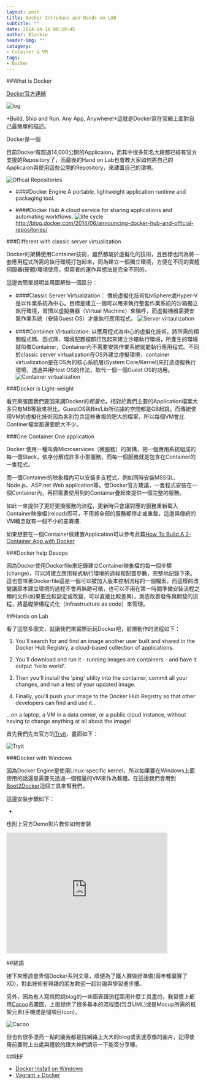 ```yaml
---
layout: post
title: Docker Introduce and Hands on LAB
subtitle: ""
date: 2014-04-18 00:29:45
author: Blackie
header-img: ""
catagory:
- Cotainer & VM
tags: 
- Docker
---
```


<!-- More -->

##What is Docker

[Docker官方連結](https://www.docker.com/)

![log](https://dl.dropboxusercontent.com/u/20925528/%E6%8A%80%E8%A1%93Blog/blogs/Docker/logo.png)

*Build, Ship and Run. Any App, Anywhere!*這就是Docker寫在官網上面對自己最簡單的描述。

Docker是一個

目前Docker有超過14,000公開的Applicaion，而其中很多知名大廠都已經有官方支援的Repository了，而最後的Hand on Lab也會教大家如何將自己的Applicaion與使用這些公開的Repository，來建置自己的環境。

![Offical Repositories](https://dl.dropboxusercontent.com/u/20925528/%E6%8A%80%E8%A1%93Blog/blogs/Docker/Office%20repositories.png)

- ####Docker Engine
A portable, lightweight application runtime and packaging tool.

- ####Docker Hub
A cloud service for sharing applications and automating workflows.
![life cycle](https://dl.dropboxusercontent.com/u/20925528/%E6%8A%80%E8%A1%93Blog/blogs/Docker/life%20cycle.gif)
http://blog.docker.com/2014/06/announcing-docker-hub-and-official-repositories/

###Different with classic server virtualization

Docker的架構使用Container技術，雖然都屬於虛擬化的技術，且目標也同為將一套應用程式所需的執行環境打包起來，同為建立一個獨立環境，方便在不同的實體伺服器(硬體)環境使用，但兩者的運作與想法是完全不同的。

這邊做簡單說明並用圖解做一個區分：

- ####Classic Server Virtualization：
傳統虛擬化技術如vSphere或Hyper-V是以作業系統為中心。目標是建立一個可以用來執行整套作業系統的沙箱獨立執行環境，習慣以虛擬機器（Virtual Machine）來稱呼，而虛擬機器需要安裝作業系統（安裝Guest OS）才能執行應用程式。
![Server virtaulization](https://dl.dropboxusercontent.com/u/20925528/%E6%8A%80%E8%A1%93Blog/blogs/Docker/Server%20virtauliztion.png)

- ####Container Virtualization:
以應用程式為中心的虛擬化技術。將所需的相關程式碼、函式庫、環境配置檔都打包起來建立沙箱執行環境，所產生的環境就叫做Container，Container內不需要安裝作業系統就能執行應用程式。不同於classic server virtualization在OS外建立虛擬環境，container virtualization是在OS內的核心系統層(System Core/Kernel)來打造虛擬執行環境，透過共用Host OS的作法，取代一個一個Guest OS的功用。
![Container virtualization](https://dl.dropboxusercontent.com/u/20925528/%E6%8A%80%E8%A1%93Blog/blogs/Docker/Container%20virtualization.png)

###Docker is Light-weight

看完兩張圖我們要回來講Docker的*輕量化*，相對於我們主要的Application檔案大多只有MB等級來相比，GuestOS與Bin/Lib所佔據的空間都是GB起跳。而傳統使用VM的虛擬化技術因為各別包含這些重複的肥大的檔案，所以每個VM會比Continer檔案都還要肥大不少。

###One Container One application

Docker 使用一種叫做Microservices（微服務）的架構，把一個應用系統組成的每一個Stack，依序分解成許多小型服務，而每一個服務就是包含在Container的一隻程式。

而一個Container的映象檔內可以安裝多支程式，例如同時安裝MSSQL、Node.js、ASP.net Web application等。但Docker官方建議，一隻程式安裝在一個Container內，再把需要使用到的Container疊起來提供一個完整的服務。

如此一來提供了更好更換服務的流程，更新時只會讓對應的服務重新載入Container映像檔(reload)即可，不用將全部的服務都停止或重載，這邊與傳統的VM概念就有一個不小的差異摟. 

如果想要在一個Container做建置Application可以參考此篇[How To Build A 2-Container App with Docker](http://www.centurylinklabs.com/build-a-2-container-app-with-docker/)

###Docker help Devops 

因為Docker使用Dockerfile來記錄建立Container映象檔的每一個步驟(change)，可以將建立應用程式執行環境的過程和配置參數，完整地記錄下來。這也意味著Dockerfile這是一個可以被加入版本控制流程的一個檔案，而這樣的改變讓原本建立環境的過程不會再無跡可循，也可以不用在第一時間準備安裝流程之類的文件(如果要比較設定或改變，可以直接比較差異)，測底改善發佈與開發的流程，將基礎架構程式化（Infrastructure as code）來管理。

##Hands on Lab

看了這麼多圖文，就讓我們來實際玩玩Docker吧，前置動作的流程如下：

1. You'll search for and find an image another user built and shared in the Docker Hub Registry, a cloud-based collection of applications.

2. You'll download and run it - running images are containers - and have it output 'hello world'.

3. Then you'll install the 'ping' utility into the container, commit all your changes, and run a test of your updated image.

4. Finally, you'll push your image to the Docker Hub Registry so that other developers can find and use it...

...on a laptop, a VM in a data center, or a public cloud instance, without having to change anything at all about the image!

首先我們先去官方的[Tryit](https://www.docker.com/tryit/)，畫面如下：

![Tryit](https://dl.dropboxusercontent.com/u/20925528/%E6%8A%80%E8%A1%93Blog/blogs/Docker/tryit.png)

###Docker with Windows 

因為Docker Engine是使用Linux-specific kernel，所以如果要在Windows上面使用的話還是需要先透過一個輕量的VM來作為載體。在這邊我們會用到[Boot2Docker](https://github.com/boot2docker/boot2docker)這個工具來幫我們。

這邊安裝步驟如下：

-

也附上官方Demo影片教你如何安裝

<iframe width="420" height="315" src="https://www.youtube.com/embed/oSHN8_uiZd4" frameborder="0" allowfullscreen></iframe>

##結語

接下來應該會弄個Docker系列文章，順便為了鐵人賽做好準備(兩年都棄賽了XD)，對此技術有興趣的朋友歡迎一起討論與學習進步摟。

另外，因為有人寫信問說blog的一些圖表跟流程圖用什麼工具畫的，我習慣上都用[Cacoo](https://cacoo.com)去畫圖，上面提供了很多基本的流程圖(包含UML)或是Mocup所需的框架元素(手機或是個項目Icon)。

![Cacoo](https://dl.dropboxusercontent.com/u/20925528/%E6%8A%80%E8%A1%93Blog/blogs/Docker/Cacoo.png)

但也有很多漂亮一點的圖我都是找網路上大大的blog或表達意像的圖片，記得使用前要附上出處與禮貌的跟大神們請示一下能否分享瞜。

##REF
- [Docker Install on Windows](https://docs.docker.com/installation/windows/)
- [Vagrant + Docker](https://blog.gslin.org/archives/2014/05/17/4656/%E7%B8%BD%E7%AE%97%E6%98%AF%E6%90%9E%E5%AE%9A-vagrant-docker/)
